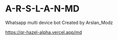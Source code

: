 # A-R-S-L-A-N-MD
Whatsapp multi device bot Created by Arslan_Modz

https://qr-hazel-alpha.vercel.app/md
